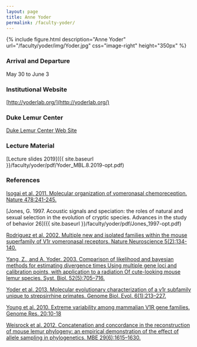 ```yaml
---
layout: page
title: Anne Yoder
permalink: /faculty-yoder/
---
```

{% include figure.html description="Anne Yoder" url="/faculty/yoder/img/Yoder.jpg" css="image-right" height="350px" %}

### Arrival and Departure

May 30 to June 3

### Institutional Website

[http://yoderlab.org/](http://yoderlab.org/)

### Duke Lemur Center

[Duke Lemur Center Web Site](http://lemur.duke.edu/])

### Lecture Material

[Lecture slides 2019]({{ site.baseurl }}/faculty/yoder/pdf/Yoder_MBL.8.2019-opt.pdf)

### References

[Isogai et al. 2011. Molecular organization of vomeronasal
chemoreception. Nature 478:241-245.](http://doi.org/10.1038/nature10437)

[Jones, G. 1997. Acoustic signals and speciation: the roles of natural and sexual selection in the evolution of cryptic species. Advances in the study of behavior 26]({{ site.baseurl }}/faculty/yoder/pdf/Jones_1997-opt.pdf)

[Rodriguez et al. 2002. Multiple new and isolated families within the mouse superfamily of V1r vomeronasal receptors. Nature Neuroscience 5(2):134-140.](http://doi.org/10.1038/nn795)

[Yang, Z., and A. Yoder. 2003. Comparison of likelihood and bayesian methods for estimating divergence times
Using multiple gene loci and calibration points, with application to a radiation
Of cute-looking mouse lemur species. Syst. Biol. 52(5):705–716.](http://doi.org/10.1080/10635150390235557) 

[Yoder et al. 2013. Molecular evolutionary characterization of a v1r subfamily unique to strepsirrhine primates. Genome Biol. Evol. 6(1):213–227.](http://doi.org/10.1093/gbe/evu006)

[Young et al. 2010. Extreme variability among mammalian V1R gene families. Genome Res. 20:10-18 ](http://doi.org/10.1101/gr.098913.109)

[Weisrock et al. 2012. Concatenation and concordance in the reconstruction of mouse lemur phylogeny: an empirical demonstration of the effect of allele sampling in phylogenetics. MBE 29(6):1615–1630.](http://doi.org/10.1093/molbev/mss008) 
